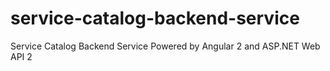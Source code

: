 # service-catalog-backend-service
Service Catalog Backend Service Powered by Angular 2 and ASP.NET Web API 2
